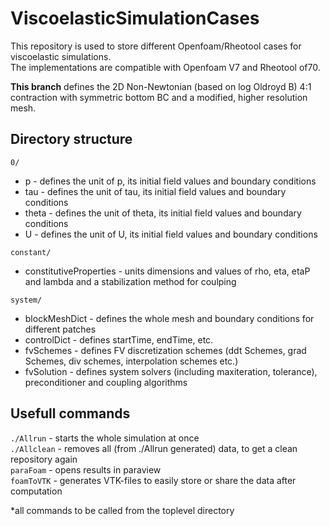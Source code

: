 # ViscoelasticSimulationCases
This repository is used to store different Openfoam/Rheotool cases for viscoelastic simulations.  
The implementations are compatible with Openfoam V7 and Rheotool of70.

**This branch** defines the 2D Non-Newtonian (based on log Oldroyd B) 4:1 contraction with symmetric bottom BC and a modified, higher resolution mesh.

## Directory structure
`0/`  
* p - defines the unit of p, its initial field values and boundary conditions  
* tau - defines the unit of tau, its initial field values and boundary conditions
* theta - defines the unit of theta, its initial field values and boundary conditions  
* U - defines the unit of U, its initial field values and boundary conditions

`constant/`  
* constitutiveProperties - units dimensions and values of rho, eta, etaP and  lambda and a stabilization method for coulping  

`system/`  
* blockMeshDict - defines the whole mesh and boundary conditions for different patches  
* controlDict - defines startTime, endTime, etc.  
* fvSchemes - defines FV discretization schemes (ddt Schemes, grad Schemes, div schemes, interpolation schemes etc.)  
* fvSolution - defines system solvers (including maxiteration, tolerance), preconditioner and coupling algorithms

## Usefull commands
`./Allrun` - starts the whole simulation at once  
`./Allclean` - removes all (from ./Allrun generated) data, to get a clean repository again  
`paraFoam` - opens results in paraview  
`foamToVTK` - generates VTK-files to easily store or share the data after computation  

*all commands to be called from the toplevel directory
